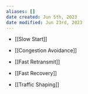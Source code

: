 ```yaml
---
aliases: []
date created: Jun 5th, 2023
date modified: Jun 23rd, 2023
---
```


- [[Slow Start]]
- [[Congestion Avoidance]]
- [[Fast Retransmit]]
- [[Fast Recovery]]

- [[Traffic Shaping]]